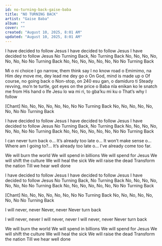 ```yaml
---
id: no-turning-back-gaise-baba
title: "NO TURNING BACK"
artist: "Gaise Baba"
album: ""
cover: ""
created: "August 10, 2025, 8:01 AM"
updated: "August 10, 2025, 8:01 AM"
---
```


I have decided to follow Jesus
I have decided to follow Jesus
I have decided to follow Jesus
No Turning Back, No Turning Back
No, No, No, No, No, No, No
No Turning Back
No, No, No, No, No, No, No
No Turning Back

Mi o ni choice
I go narrow, them think say I no know road o
Emimimo, na Him dey move me, dey lead me dey go o
On God, mind is made up o
Of course, no going back o
Non-stop, on 240
esu gan, o damiduro ti
Steady revving, mo’n te turtle, got eyes on the price o
Baba nla enikan ko le snatch me from His hand o
Ife Jesu lo wa mi ri, to gba’ku mi ku o
That’s why I follow

[Chant]
No, No, No, No, No, No, No
No Turning Back
No, No, No, No, No, No, No
No Turning Back

I have decided to follow Jesus
I have decided to follow Jesus
I have decided to follow Jesus
No Turning Back, No Turning Back
No, No, No, No, No, No, No
No Turning Back
No, No, No, No, No, No, No
No Turning Back

 I can never turn back o…
It’s already too late o…
It won’t make sense o…
Where am I going to?…
It’s already too late o…
I’ve already come too far.

We will burn the world
We will spend in billions
We will spend for Jesus
We will shift the culture
We will heal the sick
We will raise the dead
Transform the nation
Till we hear well done

I have decided to follow Jesus
I have decided to follow Jesus
I have decided to follow Jesus
No Turning Back, No Turning Back
No, No, No, No, No, No, No
No Turning Back
No, No, No, No, No, No, No
No Turning Back

[Chant]
No, No, No, No, No, No, No
No Turning Back
No, No, No, No, No, No, No
No Turning Back

I will never, never
Never, never
Never turn back

I will never, never
I will never, never
I will never, never
Never turn back

We will burn the world
We will spend in billions
We will spend for Jesus
We will shift the culture
We will heal the sick
We will raise the dead
Transform the nation
Till we hear well done